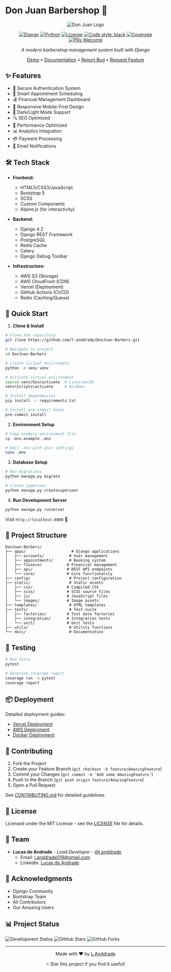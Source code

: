 # Don Juan Barbershop 💈

<div align="center">

![Don Juan Logo](path/to/your/logo.png)

[![Django](https://img.shields.io/badge/Django-4.2-green.svg)](https://www.djangoproject.com/)
[![Python](https://img.shields.io/badge/Python-3.8%2B-blue.svg)](https://www.python.org/)
[![License](https://img.shields.io/badge/license-MIT-blue.svg)](LICENSE)
[![Code style: black](https://img.shields.io/badge/code%20style-black-000000.svg)](https://github.com/psf/black)
[![Coverage](https://img.shields.io/badge/coverage-95%25-brightgreen.svg)](coverage)
[![PRs Welcome](https://img.shields.io/badge/PRs-welcome-brightgreen.svg)](http://makeapullrequest.com)

*A modern barbershop management system built with Django*

[Demo](your-demo-link) • [Documentation](your-docs-link) • [Report Bug](issues-link) • [Request Feature](issues-link)

</div>

## ✨ Features

- 🔐 Secure Authentication System
- 📅 Smart Appointment Scheduling
- 💰 Financial Management Dashboard
- 📱 Responsive Mobile-First Design
- 🌙 Dark/Light Mode Support
- 🔍 SEO Optimized
- 🚀 Performance Optimized
- 📊 Analytics Integration
- 💳 Payment Processing
- 📧 Email Notifications

## 🛠️ Tech Stack

- **Frontend:**
  - HTML5/CSS3/JavaScript
  - Bootstrap 5
  - SCSS
  - Custom Components
  - Alpine.js (for interactivity)

- **Backend:**
  - Django 4.2
  - Django REST Framework
  - PostgreSQL
  - Redis Cache
  - Celery
  - Django Debug Toolbar

- **Infrastructure:**
  - AWS S3 (Storage)
  - AWS CloudFront (CDN)
  - Vercel (Deployment)
  - GitHub Actions (CI/CD)
  - Redis (Caching/Queue)

## 🚀 Quick Start

1. **Clone & Install**
```bash
# Clone the repository
git clone https://github.com/l-anddrade/DonJuan-Barbers.git

# Navigate to project
cd DonJuan-Barbers

# Create virtual environment
python -m venv venv

# Activate virtual environment
source venv/bin/activate  # Linux/macOS
venv\Scripts\activate     # Windows

# Install dependencies
pip install -r requirements.txt

# Install pre-commit hooks
pre-commit install
```

2. **Environment Setup**
```bash
# Copy example environment file
cp .env.example .env

# Edit .env with your settings
nano .env
```

3. **Database Setup**
```bash
# Run migrations
python manage.py migrate

# Create superuser
python manage.py createsuperuser
```

4. **Run Development Server**
```bash
python manage.py runserver
```

Visit `http://localhost:8000` 🎉

## 📁 Project Structure

```
DonJuan-Barbers/
├── apps/                    # Django applications
│   ├── accounts/           # User management
│   ├── appointments/       # Booking system
│   ├── finance/           # Financial management
│   ├── api/               # REST API endpoints
│   └── core/              # Core functionality
├── config/                 # Project configuration
├── static/                 # Static assets
│   ├── css/               # Compiled CSS
│   ├── scss/              # SCSS source files
│   ├── js/                # JavaScript files
│   └── images/            # Image assets
├── templates/              # HTML templates
├── tests/                  # Test suite
│   ├── factories/         # Test data factories
│   ├── integration/       # Integration tests
│   └── unit/              # Unit tests
├── utils/                  # Utility functions
└── docs/                   # Documentation
```

## 🧪 Testing

```bash
# Run tests
pytest

# Generate coverage report
coverage run -m pytest
coverage report
```

## 📦 Deployment

Detailed deployment guides:
- [Vercel Deployment](docs/deploy-vercel.md)
- [AWS Deployment](docs/deploy-aws.md)
- [Docker Deployment](docs/deploy-docker.md)

## 🤝 Contributing

1. Fork the Project
2. Create your Feature Branch (`git checkout -b feature/AmazingFeature`)
3. Commit your Changes (`git commit -m 'Add some AmazingFeature'`)
4. Push to the Branch (`git push origin feature/AmazingFeature`)
5. Open a Pull Request

See [CONTRIBUTING.md](CONTRIBUTING.md) for detailed guidelines.

## 📝 License

Licensed under the MIT License - see the [LICENSE](LICENSE) file for details.

## 👥 Team

- **Lucas de Andrade** - *Lead Developer* - [@l.anddrade](https://github.com/l.anddrade)
  - Email: l.anddrade019@gmail.com
  - LinkedIn: [Lucas de Andrade](your-linkedin-url)

## 🙏 Acknowledgments

- Django Community
- Bootstrap Team
- All Contributors
- Our Amazing Users

## 📊 Project Status

![Development Status](https://img.shields.io/badge/status-active-success.svg)
![GitHub Stars](https://img.shields.io/github/stars/l-anddrade/DonJuan-Barbers?style=social)
![GitHub Forks](https://img.shields.io/github/forks/l-anddrade/DonJuan-Barbers?style=social)

---

<div align="center">
Made with ❤️ by <a href="https://github.com/l.anddrade">L.Anddrade</a>

⭐️ Star this project if you find it useful!
</div>
